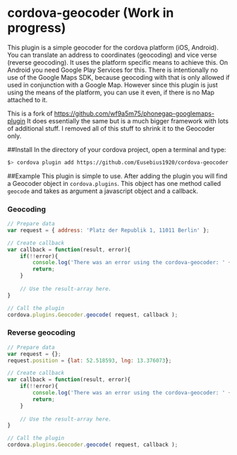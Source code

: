 cordova-geocoder (Work in progress)
==========================
This plugin is a simple geocoder for the cordova platform (iOS, Android). You can translate an address to coordinates (geocoding) and vice verse (reverse geocoding). It uses the platform specific means to achieve this. 
On Android you need Google Play Services for this.
There is intentionally no use of the Google Maps SDK, because geocoding with that is only allowed if used in conjunction with a Google Map. However since this plugin is just using the means of the platform, you can use it even, if there is no Map attached to it.

This is a fork of https://github.com/wf9a5m75/phonegap-googlemaps-plugin
It does essentially the same but is a much bigger framework with lots of additional stuff. I removed all of this stuff to shrink it to the Geocoder only.

##Install
In the directory of your cordova project, open a terminal and type:
```bash
$> cordova plugin add https://github.com/Eusebius1920/cordova-geocoder.git
```

##Example
This plugin is simple to use. After adding the plugin you will find a Geocoder object in `cordova.plugins`. This object has one method called `geocode` and takes as argument a javascript object and a callback.
### Geocoding
```javascript
// Prepare data
var request = { address: 'Platz der Republik 1, 11011 Berlin' };

// Create callback
var callback = function(result, error){
	if(!!error){
		console.log('There was an error using the cordova-geocoder: ' + error);
		return;
	}
	
	// Use the result-array here.
}

// Call the plugin
cordova.plugins.Geocoder.geocode( request, callback );
```
### Reverse geocoding
```javascript
// Prepare data
var request = {};
request.position = {lat: 52.518593, lng: 13.376073};

// Create callback
var callback = function(result, error){
	if(!!error){
		console.log('There was an error using the cordova-geocoder: ' + error);
		return;
	}
	
	// Use the result-array here.
}

// Call the plugin
cordova.plugins.Geocoder.geocode( request, callback );
```
